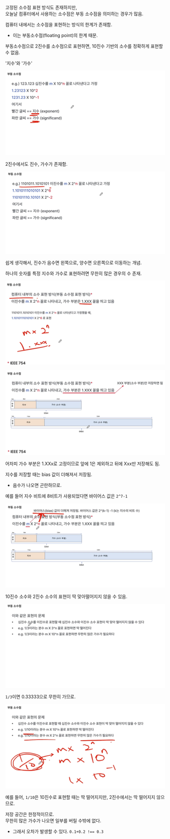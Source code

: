고정된 소수점 표현 방식도 존재하지만,<br>
오늘날 컴퓨터에서 사용하는 소수점은 부동 소수점을 의미하는 경우가 많음.

컴퓨터 내에서는 소수점을 표현하는 방식의 한계가 존재함.

- 이는 부동소수점(floating point)의 한계 때문.

부동소수점으로 2진수를 소수점으로 표현하면, 10진수 기반의 소수를 정확하게 표현할 수 없음.

'지수'와 '가수'

![Alt text](image-4.png)

2진수에서도 진수, 가수가 존재함.

![Alt text](image-5.png)

쉽게 생각해서, 진수가 음수면 왼쪽으로, 양수면 오른쪽으로 이동하는 개념.

하나의 숫자를 특정 지수와 가수로 표현하려면 무한히 많은 경우의 수 존재.

![Alt text](image-6.png)

![Alt text](image-7.png)

어차피 가수 부분은 1.XXx로 고정이므로 앞에 1은 제외하고 뒤에 Xxx만 저장해도 됨.

지수를 저장할 때는 bias 값이 더해져서 저장됨.

- 음수가 나오면 곤란하므로.

예를 들어 지수 비트에 8비트가 사용되었다면 바이어스 값은 `2^7-1`

![Alt text](image-8.png)

10진수 소수와 2진수 소수의 표현이 딱 맞아떨어지지 않을 수 있음.

![Alt text](image-9.png)

`1/3`이면 0.33333으로 무한히 가므로.

![Alt text](image-10.png)

예를 들어, `1/10`은 10진수로 표현할 때는 딱 떨어지지만, 2진수에서는 딱 떨어지지 않으므로.

저장 공간은 한정적이므로.<br>
무한히 많은 가수가 나오면 일부를 버릴 수밖에 없다.

- 그래서 오차가 발생할 수 있다. `0.1+0.2 !== 0.3`

